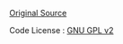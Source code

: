 [Original Source](https://code.google.com/p/simulation-opencl/)

Code License : [GNU GPL v2](http://www.gnu.org/licenses/old-licenses/gpl-2.0.html)
